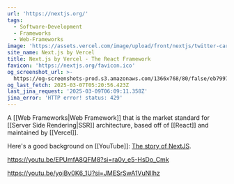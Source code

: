 ```yaml
---
url: 'https://nextjs.org/'
tags:
  - Software-Development
  - Frameworks
  - Web-Frameworks
image: 'https://assets.vercel.com/image/upload/front/nextjs/twitter-card.png'
site_name: Next.js by Vercel
title: Next.js by Vercel - The React Framework
favicon: 'https://nextjs.org/favicon.ico'
og_screenshot_url: >-
  https://og-screenshots-prod.s3.amazonaws.com/1366x768/80/false/eb7997fa534a94dc3d8fee21cb75aa0b430b825be109834e4450033de1bbb555.jpeg
og_last_fetch: 2025-03-07T05:20:56.423Z
last_jina_request: '2025-03-09T06:09:11.358Z'
jina_error: 'HTTP error! status: 429'
---
```



A [[Web Frameworks|Web Framework]] that is the market standard for [[Server Side Rendering|SSR]] architecture, based off of [[React]] and maintained by [[Vercel]]. 

Here's a good background on [[YouTube]]: [The story of NextJS](https://youtu.be/BILxV_vrZO0?si=CMFamcWFfIRH1v1n).

https://youtu.be/EPUmfA8QFM8?si=ra0v_e5-HsDo_Cmk

https://youtu.be/yoiBv0K6_1U?si=JMESrSwA1VuNlIhz
